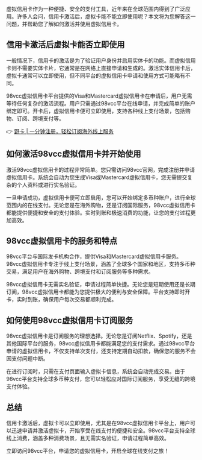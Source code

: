 虚拟信用卡作为一种便捷、安全的支付工具，近年来在全球范围内得到了广泛应用。许多人会问，信用卡激活后，虚拟卡能不能立即使用呢？本文将为您解答这一问题，并帮助您了解如何激活并使用虚拟信用卡。

## 信用卡激活后虚拟卡能否立即使用

一般情况下，信用卡的激活是为了验证用户身份并启用实体卡的功能。而虚拟信用卡则不需要实体卡片，它通常是在网络上直接申请和生成的。激活实体信用卡后，虚拟卡通常可以立即使用，但不同平台的虚拟信用卡申请和使用方式可能略有不同。

98vcc虚拟信用卡平台提供的Visa和Mastercard虚拟信用卡在申请后，用户无需等待任何复杂的激活流程。用户只需通过98vcc平台在线申请，并完成简单的账户绑定即可。开卡后，虚拟信用卡便可立即使用，支持各种线上支付场景，包括购物、订阅、跨境支付等。

👉 [野卡 | 一分钟注册，轻松订阅海外线上服务](https://bit.ly/bewildcard)

## 如何激活98vcc虚拟信用卡并开始使用

激活98vcc虚拟信用卡的过程非常简单。您只需访问98vcc官网，完成注册并申请虚拟信用卡。系统会自动为您生成Visa或Mastercard虚拟信用卡，您无需提交复杂的个人资料或进行实名验证。

一旦申请成功，虚拟信用卡便可立即启用，您可以开始绑定多币种账户，进行全球范围内的在线支付。无论您是在海外购物，还是订阅国际服务，98vcc虚拟信用卡都能提供便捷和安全的支付体验。实时到账和极速消费的功能，让您的支付过程更加高效。

## 98vcc虚拟信用卡的服务和特点

98vcc平台与国际发卡机构合作，提供Visa和Mastercard虚拟信用卡服务。98vcc虚拟信用卡专注于线上支付场景，涵盖了全球多个国家和地区，支持多币种交易，满足用户在海外购物、跨境支付和订阅服务等多种需求。

98vcc虚拟信用卡无需实名验证，申请过程简单快捷。无论您是短期使用还是长期订阅，98vcc虚拟信用卡都能为您提供极大的便利与安全保障。平台支持即时开卡，实时到账，确保用户每次交易都顺利完成。

## 如何使用98vcc虚拟信用卡订阅服务

98vcc虚拟信用卡是订阅服务的理想选择。无论您是订阅Netflix、Spotify，还是其他国际平台的服务，98vcc虚拟信用卡都能满足您的支付需求。通过98vcc平台申请的虚拟信用卡，不仅支持单次支付，还支持定期自动扣款，确保您的服务不会因支付问题中断。

在进行订阅时，只需在支付页面输入虚拟卡信息，系统会自动完成交易。由于98vcc平台支持全球多币种支付，您可以轻松应对国际订阅服务，享受无缝的跨境支付体验。

## 总结

信用卡激活后，虚拟卡可以立即使用，尤其是在98vcc虚拟信用卡平台上，用户可以迅速申请并激活虚拟卡，开始享受在线支付的便捷和安全。98vcc平台支持全球线上消费，涵盖多种消费场景，且无需实名验证，申请过程简单高效。

立即访问98vcc平台，申请您的虚拟信用卡，开启全球在线支付之旅！